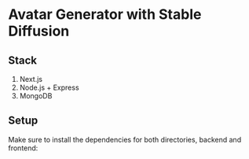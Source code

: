 # Avatar Generator with Stable Diffusion

## Stack
1. Next.js
2. Node.js + Express
3. MongoDB

## Setup

Make sure to install the dependencies for both directories, backend and frontend:
